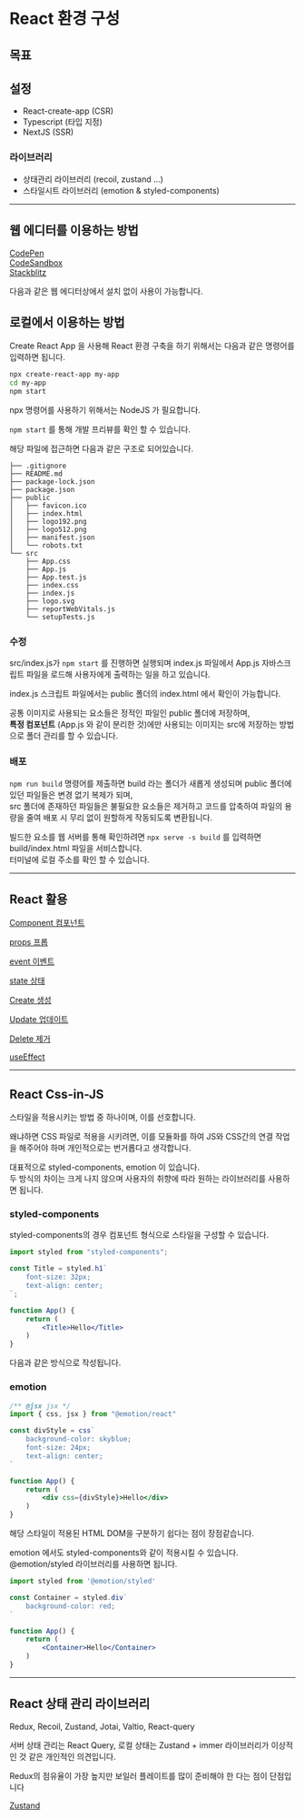 # React 환경 구성

## 목표

## 설정
- React-create-app (CSR)
- Typescript (타입 지정)
- NextJS (SSR)

### 라이브러리
- 상태관리 라이브러리 (recoil, zustand ...)
- 스타일시트 라이브러리 (emotion & styled-components)

---

## 웹 에디터를 이용하는 방법

[CodePen](https://ko.legacy.reactjs.org/redirect-to-codepen/hello-world)  
[CodeSandbox](https://codesandbox.io/s/new)  
[Stackblitz](https://stackblitz.com/fork/react)

다음과 같은 웹 에디터상에서 설치 없이 사용이 가능합니다.

## 로컬에서 이용하는 방법

Create React App 을 사용해 React 환경 구축을 하기 위해서는 다음과 같은 명령어를 입력하면 됩니다.

```bash
npx create-react-app my-app
cd my-app
npm start
```

npx 명령어를 사용하기 위해서는 NodeJS 가 필요합니다.

`npm start` 를 통해 개발 프리뷰를 확인 할 수 있습니다.

해당 파일에 접근하면 다음과 같은 구조로 되어있습니다.

```
├── .gitignore
├── README.md  
├── package-lock.json  
├── package.json  
├── public  
│   ├── favicon.ico  
│   ├── index.html  
│   ├── logo192.png  
│   ├── logo512.png  
│   ├── manifest.json  
│   └── robots.txt  
└── src  
    ├── App.css  
    ├── App.js  
    ├── App.test.js  
    ├── index.css  
    ├── index.js  
    ├── logo.svg  
    ├── reportWebVitals.js  
    └── setupTests.js  
```

### 수정

src/index.js가 `npm start` 를 진행하면 실행되며 index.js 파일에서 App.js 자바스크립트 파일을 로드해 사용자에게 출력하는 일을 하고 있습니다.

index.js 스크립트 파일에서는 public 폴더의 index.html 에서 확인이 가능합니다.

공통 이미지로 사용되는 요소들은 정적인 파일인 public 폴더에 저장하며,  
__특정 컴포넌트__ (App.js 와 같이 분리한 것)에만 사용되는 이미지는 src에 저장하는 방법으로 폴더 관리를 할 수 있습니다.

### 배포

`npm run build` 명령어를 제출하면 build 라는 폴더가 새롭게 생성되며 public 폴더에 있던 파일들은 변경 없기 복제가 되며,  
src 폴더에 존재하던 파일들은 불필요한 요소들은 제거하고 코드를 압축하여 파일의 용량을 줄여 배포 시 무리 없이 원할하게 작동되도록 변환됩니다.

빌드한 요소를 웹 서버를 통해 확인하려면 `npx serve -s build` 를 입력하면 build/index.html 파일을 서비스합니다.  
터미널에 로컬 주소를 확인 할 수 있습니다.

---

## React 활용

<a href="https://github.com/Hansan529/react-tutorial-2024/blob/main/markdown/zustand.md" target="_blank" rel="noopener">Component 컴포넌트</a>

<a href="https://github.com/Hansan529/react-tutorial-2024/blob/main/markdown/zustand.md" target="_blank" rel="noopener">props 프롭</a>

<a href="https://github.com/Hansan529/react-tutorial-2024/blob/main/markdown/zustand.md" target="_blank" rel="noopener">event 이벤트</a>

<a href="https://github.com/Hansan529/react-tutorial-2024/blob/main/markdown/zustand.md" target="_blank" rel="noopener">state 상태</a>

<a href="https://github.com/Hansan529/react-tutorial-2024/blob/main/markdown/zustand.md" target="_blank" rel="noopener">Create 생성</a>

<a href="https://github.com/Hansan529/react-tutorial-2024/blob/main/markdown/zustand.md" target="_blank" rel="noopener">Update 업데이트</a>

<a href="https://github.com/Hansan529/react-tutorial-2024/blob/main/markdown/zustand.md" target="_blank" rel="noopener">Delete 제거</a>

<a href="https://github.com/Hansan529/react-tutorial-2024/blob/main/markdown/zustand.md" target="_blank" rel="noopener">useEffect</a>

---

## React Css-in-JS

스타일을 적용시키는 방법 중 하나이며, 이를 선호합니다.

왜냐하면 CSS 파일로 적용을 시키려면, 이를 모듈화를 하여 JS와 CSS간의 연결 작업을 해주어야 하며 개인적으로는 번거롭다고 생각합니다.

대표적으로 styled-components, emotion 이 있습니다.  
두 방식의 차이는 크게 나지 않으며 사용자의 취향에 따라 원하는 라이브러리를 사용하면 됩니다.

### styled-components

styled-components의 경우 컴포넌트 형식으로 스타일을 구성할 수 있습니다.

```jsx
import styled from "styled-components";

const Title = styled.h1`
    font-size: 32px;
    text-align: center;
`;

function App() {
    return (
        <Title>Hello</Title>
    )
}
```

다음과 같은 방식으로 작성됩니다.

### emotion

```jsx
/** @jsx jsx */
import { css, jsx } from "@emotion/react"

const divStyle = css`
    background-color: skyblue;
    font-size: 24px;
    text-align: center;
`

function App() {
    return (
        <div css={divStyle}>Hello</div>
    )
}
```

해당 스타일이 적용된 HTML DOM을 구분하기 쉽다는 점이 장점같습니다.

emotion 에서도 styled-components와 같이 적용시킬 수 있습니다.  
@emotion/styled 라이브러리를 사용하면 됩니다.

```jsx
import styled from '@emotion/styled'

const Container = styled.div`
    background-color: red;
`

function App() {
    return (
        <Container>Hello</Container>
    )
}
```

---

## React 상태 관리 라이브러리

Redux, Recoil, Zustand, Jotai, Valtio, React-query

서버 상태 관리는 React Query, 로컬 상태는 Zustand + immer 라이브러리가 이상적인 것 같은 개인적인 의견입니다.

Redux의 점유율이 가장 높지만 보일러 플레이트를 많이 준비해야 한 다는 점이 단점입니다

<a href="https://github.com/Hansan529/react-tutorial-2024/blob/main/markdown/zustand.md" target="_blank" rel="noopener">Zustand</a>

